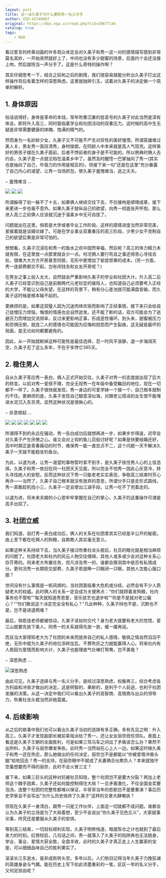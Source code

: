 ```yaml
---
layout: post
title: 谈一谈久美子为什么要和秀一名义分手
author: UID:42549807
original: https://bbs.nga.cn/read.php?tid=20677144
catalog: true
tags:
    - NGA
---
```

看过誓言的终章动画的许多观众肯定会对久美子和秀一这一对的感情描写感到非常莫名其妙，一开始突然就好上了，中间也没有多少甜蜜的场景，后面约个会还没接上吻，然后就咣当一声分手了。这是什么奇特的操作啊？

其实仔细思考一下，结合之前和之后的剧情，我们很容易就能分析出久美子打出这样操作背后有着怎样的深思熟虑。这里就抛砖引玉，试着对久美子的决定做一个简单的解析。

## 1\. 身体原因
俗话说得好，身体是革命的本钱，常年吹奏沉重的低音号的久美子对此当然是深有体会。即将升入高三，同时面临着学业和社团活动的双重压力，这时候的高中生无疑是非常需要健康的体魄、饱满的精气的。

然而身为一名妙龄少女，久美子又不可能不产生对异性的美好憧憬。所谓英雄难过美人关，男友秀一面目清秀，身材俊朗，在同龄人中本来就是高人气现充。这样美好的男孩子摆在久美子面前，后者不馋前者的身子是不可能的。所以祭典时俩人去约会，久美子差一点就沦陷在温柔乡中了。虽然及时醒悟一巴掌抽向了秀一(其实也是抽向了自己，毕竟力的作用是相互的)，但接下来一句”还是在这里“充分暴露了自己内心的渴望，让秀一当场抓包，使久美子羞愧难当，逃之夭夭。

− 羞愧难当 ...

![](https://img.nga.178.com/attachments/mon_202003/05/-9lddQ5-172jZ13T3cS247-16o.jpeg)
![](https://img.nga.178.com/attachments/mon_202003/05/-9lddQ5-3ew3Z14T3cS247-16o.jpeg)
![](https://img.nga.178.com/attachments/mon_202003/05/-9lddQ5-2x9kZ1bT3cS247-16o.jpeg)


所谓躲得了初一躲不了十五，如果俩人继续交往下去，不仅接吻是顺理成章，接下来更进一步也毫不意外。如果久美子放纵自己的欲望，向秀一彻底张开怀抱，那么进入高三之前俩人应该就沉迷于温柔乡中无可自拔了。

问题就出在这里。倘若是大学或者毕业工作阶段，这样的感情进度当然非常完美，紧接着就是谈婚论嫁了。可是在学业事业双重重压的高三阶段，少男少女不克制自己的欲望后果是非常可怕的。

想想看，久美子沉浸在和秀一的鱼水之欢中固然幸福，然后呢？高三的体力精力本就有限，在这里放一点那里就会少一点。何况俩人要行苟且之事还得苦心寻找去处，很难大大方方开房甚至同居，无形中更增加了偷尝禁果的成本。(另一方面，秀一连部费都交不起，岂有闲钱去和女友开房呢？)

在男女之事上投入太大，自然就会严重影响久美子的学业和社团大计。升入高二后久美子已经意识到自己是前朝两代元老钦定的接班人，也知道自己必须要考入正经的大学，不能让父母失望。在这样的背景下，稍有分心差池就可能满盘皆输，而久美子这时候是根本输不起的。

更麻烦的是，如果这双璧人因为沉迷肉体欢愉而影响了正经事情，接下来只会给自己徒增压力烦恼，悔恨的情感也会自然迸发。还不能了断的话，双方可能会为了逃避压力而增加交流频率，反过来更影响正事，形成恶性循环。到头来，甜蜜被压力和恐惧压倒，就连二人的感情也可能因为后悔和抱怨而产生裂痕，这无疑是最坏的局面，是无论如何都要避免的。

因此，从一开始就断掉这种可能性是最佳选择，忍一时风平浪静，退一步海阔天空，久美子忍了这么多年，不在乎多馋它365天。

## 2\. 稳住男人
自从久美子答应秀一表白，俩人正式开始交往，久美子对秀一的态度就出现了巨大的转变。以前对秀一爱搭不理，完全无视秀一在年级中备受瞩目的地位，现在一切都不一样了。久美子很快就发现，秀一身边的可爱学妹一个接一个，自己根本就制约不住。更麻烦的是，久美子发现自己醋意深似海，对跟老公搭话的女生恨不能埋进水泥沉入东京湾，显然这种状况是很揪心的。

− 杀意顿起 ...

![](https://img.nga.178.com/attachments/mon_202003/05/-9lddQ5-dpv6ZyT3cS247-16o.jpeg)
![](https://img.nga.178.com/attachments/mon_202003/05/-9lddQ5-cycwZwT3cS247-16o.jpeg)
![](https://img.nga.178.com/attachments/mon_202003/05/-9lddQ5-c4z9Z17T3cS247-16o.jpeg)
![](https://img.nga.178.com/attachments/mon_202003/05/-9lddQ5-9kgsZ1dT3cS247-16o.jpeg)
![](https://img.nga.178.com/attachments/mon_202003/05/-9lddQ5-h0ugZ2bT3cS247-16o.jpeg)
![](https://img.nga.178.com/attachments/mon_202003/05/-9lddQ5-fgqlZ1pT3cS247-16o.jpeg)
![](https://img.nga.178.com/attachments/mon_202003/05/-9lddQ5-f5xfZ1jT3cS23w-16p.jpeg)


所谓得不到的永远在骚动，秀一告白成功后就想再进一步，如果步步得逞，迟早会对久美子产生厌倦之心。谁又会对上钩的鱼儿百般讨好呢？如果是快要结婚还好，高中时期正是青春躁动的时节，难保秀一能一直忠贞不二，这个问题一天不解决久美子一天就不能稳坐钓鱼台。

为此，以退为进，让秀一渴望的事物暂时拿不到手，是久美子拴住男人心的上佳选择。久美子和秀一依旧在同一社团天天见面，所以完全不怕秀一因此心灰意冷，转头寻找她人的安慰。反而这种状况下秀一只能老老实实表现，争取高三结束时芳心再许——当然了，久美子自己根本就没有放弃的意思，所谓分手只是走形式路线，秀一真敢趁机找小三，久美子一定会使出江湖手段，让秀一吃不了兜着走的。

以退为进，将未来夫婿的小心思牢牢掌握在自己的掌心，久美子的这番操作可谓是高手出招了。

## 3\. 社团立威
我们知道，自打秀一表白成功后，俩人的关系在社团里其实已经是半公开的秘密。由上至下都在吃俩人的狗粮，自欺欺人其实毫无意义。

如果这种关系持续下去，当久美子接过吹奏社龙头棍后，社员的眼光就是相当麻烦的问题了。社团老大和社内的风云人物交往缠绵，其他人或多或少会对这种关系心存芥蒂的。将来老大布置任务，但凡涉及秀一的，谁都会猜测其中是否有私情成分。更何况秀一长期拒交部费，久美子若是睁一只眼闭一只眼，其他人怎能心服口服？

世间没有什么事情是一帆风顺的，当社团面临重大危机或分歧，必然会有不少人质疑老大的权威。此时俩人的关系一定会成为关键黑点：“你们就顾着发狗粮，社内事务也不管啦”“每天就知道秀恩爱，音乐技艺也退步啦”“你是不是就对老公偏心？”“你们敢说这个决定完全没有私心？"凡此种种，久美子辩也不是，沉默也不是，岂不是进退两难？

最后，倘若连老师都被惊动，久美子该如何交代？身为老大就要有老大的觉悟，爱江山就要先放下美人，同秀一的关系就得先放一放，缓一缓再说。

而且当大家得知老大为了社团的未来而放弃自己的私人感情，敬佩之情自然滔滔不绝，无形中就为久美子的地位添砖加瓦，不费吹灰之力就能赢得人心。将来社内有人若因为爱情而影响大计，久美子也能理直气壮棒打鸳鸯，岂不美哉？

− 深思熟虑 ...

![深思熟虑](https://img.nga.178.com/attachments/mon_202003/05/-9lddQ5-eyn8Z2aT3cS23w-16p.jpeg)

由此可见，久美子选择与秀一名义分手，是经过深思熟虑，权衡再三，综合考虑各方利益和冲突才做出的决定。这是明智的，果断的，是利于个人前途，也利于社团发展的决策。从这一决定中我们可以看出久美子的高智商、高情商与出众的领导力，吹奏社龙头棍当然非她莫属。

## 4\. 后续影响
从之后的故事中我们也可以看出久美子当初的选择有多正确，多有先见之明：升入高三，久美子才发现副部长被前辈指派给了秀一，还让女友丽奈担任领队。表面上看这是久美子王朝的全面胜利，可是如果三驾马车之间出了矛盾该怎么办？果然不出所料，久美子与丽奈爆发争执，此时秀一当然站在心上人一边。如果这时候久美子和秀一还在热恋，那么她做出的任何决定，丽奈岂不是都能以“你被爱情冲昏头脑”给呛回去？秀一的支持，在丽奈眼中不就成了夫妻俩合伙欺负人？本来就独守空巢想要而不得的丽奈，此时不会火冒三丈？

接下来，如果三巨头的这种对抗被社员知晓，整个社团岂不是要大分裂？再加上老师这个棘手因素，久美子还如何能控制得住大局？一旦矛盾激化，不仅全国金奖要泡汤，连整个社团的完整性都难以保证，伞哥哥当年的悲剧岂不是要重演？事后历史学家会不会写出"为什么历史抛弃了久美子“这样的文章大肆嘲讽？

但现在久美子一身清白，跟秀一只是工作伙伴，上面这一切就都不成问题。谁都会认为久美子的立场是为了大局着想，至少不会说出"你久美子见色忘义"，大家就事论事，终究还是要服从久美子的安排。

等到高三结束，一切目标顺利实现，久美子明修栈道，暗度陈仓之计也就到了最后发力的时刻。红唇轻启，几句话之间，秀一就落入了久美子的陷阱再也无法脱身，学业、事业、爱情大获全胜，全盘丰收，此时的久美子才真正走上人生赢家的宝座，可以细细品味自己的胜利果实了。

滚滚长江东逝水，是非成败转头空。多年以后，人们依旧记得当年久美子力挽狂澜的英雄身姿与气概。能在历史上写下如此浓墨重彩的一笔，区区一年的名义分手，又何足挂齿呢？

